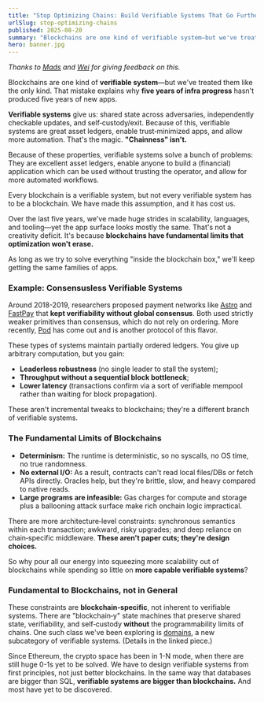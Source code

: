 ```yaml
---
title: "Stop Optimizing Chains: Build Verifiable Systems That Go Further"
urlSlug: stop-optimizing-chains
published: 2025-08-20
summary: "Blockchains are one kind of verifiable system—but we've treated them like the only kind. That mistake explains why five years of infra progress hasn't produced five years of new apps."
hero: banner.jpg
---
```


*Thanks to [Mads](https://x.com/0xRainandCoffee) and [Wei](https://x.com/_weidai) for giving feedback on this.*

Blockchains are one kind of **verifiable system**—but we've treated them like the only kind. That mistake explains why **five years of infra progress** hasn't produced five years of new apps. 

**Verifiable systems** give us: shared state across adversaries, independently checkable updates, and self‑custody/exit. Because of this, verifiable systems are great asset ledgers, enable trust‑minimized apps, and allow more automation. That's the magic. **"Chainness" isn't.**

Because of these properties, verifiable systems solve a bunch of problems: They are excellent asset ledgers, enable anyone to build a (financial) application which can be used without trusting the operator, and allow for more automated workflows.

Every blockchain is a verifiable system, but not every verifiable system has to be a blockchain. We have made this assumption, and it has cost us.

Over the last five years, we've made huge strides in scalability, languages, and tooling—yet the app surface looks mostly the same. That's not a creativity deficit. It's because **blockchains have fundamental limits that optimization won't erase.**

As long as we try to solve everything "inside the blockchain box," we'll keep getting the same families of apps.

### Example: Consensusless Verifiable Systems

Around 2018-2019, researchers proposed payment networks like [Astro](https://arxiv.org/pdf/2004.13184) and [FastPay](https://arxiv.org/pdf/2003.11506) that **kept verifiability without global consensus**. Both used strictly weaker primitives than consensus, which do not rely on ordering. More recently, [Pod](https://pod.network/) has come out and is another protocol of this flavor.

These types of systems maintain partially ordered ledgers. You give up arbitrary computation, but you gain:

- **Leaderless robustness** (no single leader to stall the system);
- **Throughput without a sequential block bottleneck**;
- **Lower latency** (transactions confirm via a sort of verifiable mempool rather than waiting for block propagation).

These aren't incremental tweaks to blockchains; they're a different branch of verifiable systems.

### The Fundamental Limits of Blockchains

- **Determinism:** The runtime is deterministic, so no syscalls, no OS time, no true randomness.
- **No external I/O:** As a result, contracts can't read local files/DBs or fetch APIs directly. Oracles help, but they're brittle, slow, and heavy compared to native reads.
- **Large programs are infeasible:** Gas charges for compute and storage plus a ballooning attack surface make rich onchain logic impractical.

There are more architecture‑level constraints: synchronous semantics within each transaction; awkward, risky upgrades; and deep reliance on chain‑specific middleware. **These aren't paper cuts; they're design choices.**

So why pour all our energy into squeezing more scalability out of blockchains while spending so little on **more capable verifiable systems**?

### Fundamental to Blockchains, not in General

These constraints are **blockchain‑specific**, not inherent to verifiable systems. There are "blockchain‑y" state machines that preserve shared state, verifiability, and self‑custody **without** the programmability limits of chains. One such class we've been exploring is [domains](https://spjoleh.com/articles/what-is-a-domain), a new subcategory of verifiable systems. (Details in the linked piece.)

Since Ethereum, the crypto space has been in 1-N mode, when there are still huge 0-1s yet to be solved. We have to design verifiable systems from first principles, not just better blockchains. In the same way that databases are bigger than SQL, **verifiable systems are bigger than blockchains.** And most have yet to be discovered.

